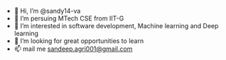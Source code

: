 - 👋 Hi, I’m @sandy14-va
- 👀 I’m persuing MTech CSE from IIT-G
- 🌱 I’m interested in software development, Machine learning and Deep learning
- 💞️ I’m looking for great opportunities to learn
- 📫 mail me sandeep.agri001@gmail.com

